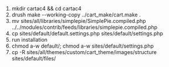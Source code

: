 1) mkdir cartac4 && cd cartac4
2) drush make --working-copy ../cart_make/cart.make .
3) mv sites/all/libraries/simplepie/SimplePie.compiled.php ../../modules/contrib/feeds/libraries/simplepie.compiled.php
4) cp sites/default/default.settings.php sites/default/settings.php
5) run installation
6) chmod a-w default/; chmod a-w sites/default/settings.php
7) cp -R sites/all/themes/custom/cart_theme/images/structure sites/default/files/
